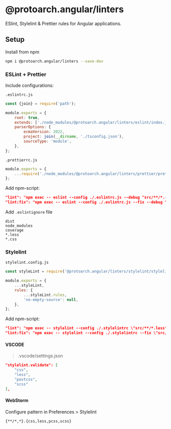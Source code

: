 # @protoarch.angular/linters

ESlint, Stylelint & Prettier rules for Angular applications.

## Setup

Install from npm

```bash
npm i @protoarch.angular/linters --save-dev
```

### ESLint + Prettier

Include configurations:

`.eslintrc.js`

```javascript
const {join} = require('path');

module.exports = {
    root: true,
    extends: ['./node_modules/@protoarch.angular/linters/eslint/index.js'],
    parserOptions: {
        ecmaVersion: 2022,
        project: join(__dirname, './tsconfig.json'),
        sourceType: 'module',
    },
};
```

`.prettierrc.js`

```javascript
module.exports = {
    ...require('./node_modules/@protoarch.angular/linters/prettier/prettier.config.js'),
};
```

Add npm-script:

```json
"lint": "npm exec -- eslint --config ./.eslintrc.js --debug "src/**/*.{js,ts,html}"",
"lint:fix": "npm exec -- eslint --config ./.eslintrc.js --fix --debug "src/**/*.{js,ts,html}""
```

Add `.eslintignore` file

```text
dist
node_modules
coverage
*.less
*.css
```

### Stylelint

`stylelint.config.js`

```javascript
const styleLint = require('@protoarch.angular/linters/stylelint/stylelint.config.js');

module.exports = {
    ...styleLint,
    rules: {
        ...styleLint.rules,
        'no-empty-source': null,
    },
};
```

Add npm-script:

```json
"lint": "npm exec -- stylelint --config ./.stylelintrc \"src/**/*.less\"",
"lint:fix": "npm exec -- stylelint --config ./.stylelintrc --fix \"src/**/*.less\""
```

#### VSCODE

> .vscode/settings.json

```json
"stylelint.validate": [
    "css",
    "less",
    "postcss",
    "scss"
],
```

#### WebStorm

Configure pattern in Preferences > Stylelint

```
{**/*,*}.{css,less,pcss,scss}
```
